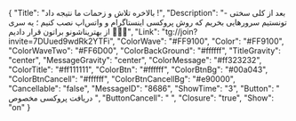{
"Title": "بالاخره تلاش و زحمات ما نتیجه داد !",
"Description": "- بعد از کلی سختی تونستیم سرورهایی بخریم که روش پروکسی اینستاگرام و واتس‌اپ نصب کنیم ؛ یه سری از بهتریناشونو براتون قرار دادیم 🙏🏾🤍",
"Link": "tg://join?invite=7DUued9wdRk2YTFi",
"ColorWave": "#FF9100",
"Color": "#FF9100",
"ColorWaveTwo": "#FF6D00",
"ColorBackGround": "#ffffff",
"TitleGravity": "center",
"MessageGravity": "center",
"ColorMessage": "#ff323232",
"ColorTitle": "#ff111111",
"ColorBtn": "#ffffff",
"ColorBtnBg": "#00a043",
"ColorBtnCancell": "#ffffff",
"ColorBtnCancellBg": "#e90000",
"Cancellable": "false",
"MessageID": "8686",
"ShowTime": "3",
"Button": " دریافت پروکسی مخصوص ",
"ButtonCancell": "  ",
"Closure": "true",
"Show": "on"
}
